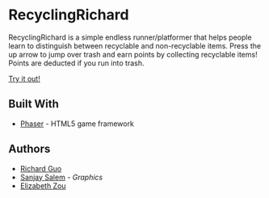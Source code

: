 # RecyclingRichard

RecyclingRichard is a simple endless runner/platformer that helps people learn to distinguish between recyclable and non-recyclable items. Press the up arrow to jump over trash and earn points by collecting recyclable items! Points are deducted if you run into trash.

[Try it out!](https://richboy.itch.io/recycling-richard)

## Built With

* [Phaser](https://phaser.io/) - HTML5 game framework

## Authors

* [Richard Guo](https://github.com/richardg999)
* [Sanjay Salem](https://github.com/sanjaysalem17) - *Graphics*
* [Elizabeth Zou](https://github.com/wflms20110333)
